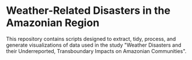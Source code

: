 
# Weather-Related Disasters in the Amazonian Region 

<!-- badges: start -->
<!-- badges: end -->

This repository contains scripts designed to extract, tidy, process, and generate visualizations of data used in the study "Weather Disasters and their Underreported, Transboundary Impacts on Amazonian Communities".


